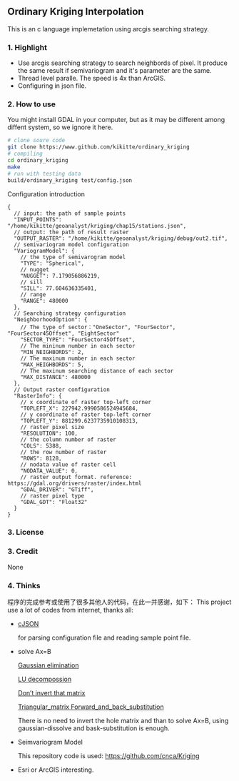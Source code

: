 ## Ordinary Kriging Interpolation

This is an c language implemetation using arcgis searching strategy.

### 1. Highlight

- Use arcgis searching strategy to search neighbords of pixel. It produce the same result if semivariogram and it's parameter are the same.
- Thread level paralle. The speed is 4x than ArcGIS.
- Configuring in json file.

### 2. How to use

You might install GDAL in your computer, but as it may be different among diffent system, so we ignore it here.

```bash
# clone soure code
git clone https://www.github.com/kikitte/ordinary_kriging
# compiling
cd ordinary_kriging
make
# run with testing data
build/ordinary_kriging test/config.json
```

Configuration introduction

```
{
  // input: the path of sample points
  "INPUT_POINTS": "/home/kikitte/geoanalyst/kriging/chap15/stations.json",
  // output: the path of result raster
  "OUTPUT_RASTER": "/home/kikitte/geoanalyst/kriging/debug/out2.tif",
  // semivariogram model configuration
  "VariogramModel": {
    // the type of semivarogram model
    "TYPE": "Spherical",
    // nugget
    "NUGGET": 7.179056886219,
    // sill
    "SILL": 77.604636335401,
    // range
    "RANGE": 480000
  },
  // Searching strategy configuration
  "NeighborhoodOption": {
    // The type of sector："OneSector", "FourSector", "FourSector45Offset", "EightSector"
    "SECTOR_TYPE": "FourSector45Offset",
    // The mininum number in each sector
    "MIN_NEIGHBORDS": 2,
    // The maxinum number in each sector
    "MAX_HEIGHBORDS": 5,
    // The maxinum searching distance of each sector
    "MAX_DISTANCE": 480000
  },
  // Output raster configuration
  "RasterInfo": {
    // x coordinate of raster top-left corner
    "TOPLEFT_X": 227942.9990586524945684,
    // y coordinate of raster top-left corner
    "TOPLEFT_Y": 881299.6237735910108313,
    // raster pixel size
    "RESOLUTION": 100,
    // the column number of raster
    "COLS": 5388,
    // the row number of raster
    "ROWS": 8128,
    // nodata value of raster cell
    "NODATA_VALUE": 0,
    // raster output format. reference: https://gdal.org/drivers/raster/index.html
    "GDAL_DRIVER": "GTiff",
    // raster pixel type
    "GDAL_GDT": "Float32"
  }
}
```

### 3. License
### 3. Credit

None

### 4. Thinks

程序的完成参考或使用了很多其他人的代码，在此一并感谢，如下：
This project use a lot of codes from internet, thanks all: 

- [cJSON](https://github.com/DaveGamble/cJSON) 

  for parsing configuration file and reading sample point file.

- solve Ax=B

  [Gaussian elimination](https://en.wikipedia.org/wiki/Gaussian_elimination#Pseudocode)

  [LU decompossion](https://en.wikipedia.org/wiki/LU_decomposition#C_code_example)

  [Don’t invert that matrix](https://www.johndcook.com/blog/2010/01/19/dont-invert-that-matrix/)

  [Triangular_matrix Forward_and_back_substitution](https://en.wikipedia.org/wiki/Triangular_matrix#Forward_and_back_substitution)

  There is no need to invert the hole matrix and than to solve Ax=B, using gaussian-dissolve and bask-substitution is enough.

- Seimvariogram Model

  This repository code is used: https://github.com/cnca/Kriging

- Esri or ArcGIS
  interesting.
